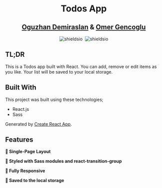 <h1 align="center">Todos App</h1>

<h2 align="center">
    <a href="https://oguzhandemiraslan.dev/" target="_blank">Oguzhan Demiraslan</a> &
    <a href="https://omergencoglu.dev/" target="_blank">Omer Gencoglu</a>
</h2>

<div align="center">
    <img alt="shieldsio" src="https://img.shields.io/badge/BUILT%20WITH-JAVASCRIPT-blue?style=for-the-badge" />&nbsp;
    <img alt="shieldsio" src="https://img.shields.io/badge/OPEN-SOURCE-blueviolet?style=for-the-badge" />
</div>

## TL;DR

This is a Todos app built with React. You can add, remove or edit items as you like. Your list will be saved to your local storage.

## Built With

This project was built using these technologies;

- React.js
- Sass

Generated by [Create React App](https://github.com/facebook/create-react-app).

## Features

**📄 Single-Page Layout**

**🎨 Styled with Sass modules and react-transition-group**

**📱 Fully Responsive**

**💾 Saved to the local storage**
